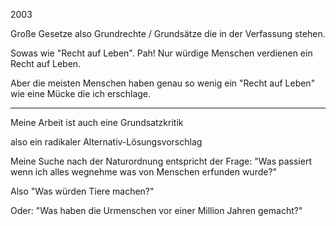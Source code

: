 2003

Große Gesetze
also Grundrechte / Grundsätze
die in der Verfassung stehen.

Sowas wie "Recht auf Leben".
Pah!
Nur würdige Menschen
verdienen ein Recht auf Leben.

Aber die meisten Menschen
haben genau so wenig ein "Recht auf Leben"
wie eine Mücke die ich erschlage.

----

Meine Arbeit ist auch
eine Grundsatzkritik

also ein radikaler
Alternativ-Lösungsvorschlag

Meine Suche nach der Naturordnung
entspricht der Frage:
"Was passiert
wenn ich alles wegnehme
was von Menschen
erfunden wurde?"

Also "Was würden Tiere machen?"

Oder: "Was haben die Urmenschen
vor einer Million Jahren gemacht?"
